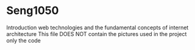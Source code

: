 # Seng1050
Introduction web technologies and the fundamental concepts of internet architecture 
This file DOES NOT contain the pictures used in the project only the code
